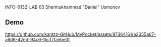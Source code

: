 INFO-6132-LAB 03
Shermukhammad "Daniel" Usmonov

## Demo
https://github.com/kantzz-GitHub/MyPocket/assets/87364161/a2355a67-a6d6-42ed-94c6-15cf7faebe0f

